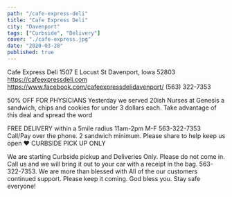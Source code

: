 ```yaml
---
path: "/cafe-express-deli"
title: "Cafe Express Deli"
city: "Davenport"
tags: ["Curbside", "Delivery"]
cover: "./cafe-express.jpg"
date: "2020-03-28"
published: true
---
```


Cafe Express Deli
1507 E Locust St
Davenport, Iowa 52803
https://cafeexpressdeli.com
https://www.facebook.com/cafeexpressdelidavenport/
(563) 322-7353

50% OFF FOR PHYSICIANS Yesterday we served 20ish Nurses at Genesis a sandwich, chips and cookies for under 3 dollars each. Take advantage of this deal and spread the word

FREE DELIVERY within a 5mile radius 11am-2pm M-F 563-322-7353 Call/Pay over the phone. 2 sandwich minimum. Please share to help keep us open ♥️ CURBSIDE PICK UP ONLY

We are starting Curbside pickup and Deliveries Only. Please do not come in. Call us and we will bring it out to your car with a receipt in the bag. 563-322-7353. We are more than blessed with All of the our customers continued support. Please keep it coming. God bless you. Stay safe everyone!
